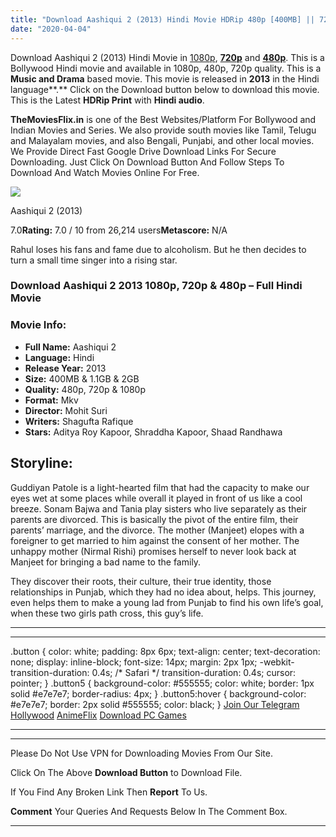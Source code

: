 ```yaml
---
title: "Download Aashiqui 2 (2013) Hindi Movie HDRip 480p [400MB] || 720p [1.1GB] || 1080p [2GB]"
date: "2020-04-04"
---
```


Download Aashiqui 2 (2013) Hindi Movie in [1080p](https://1moviesflix.com/1080p-movies/), [**720p**](https://1moviesflix.com/720p-movies/) and **[480p](https://1moviesflix.com/480p-movies/)**. This is a Bollywood Hindi movie and available in 1080p, 480p, 720p quality. This is a **Music and Drama** based movie. This movie is released in **2013** in the Hindi language**.** Click on the Download button below to download this movie. This is the Latest **HDRip Print** with **Hindi audio**.

**TheMoviesFlix.in** is one of the Best Websites/Platform For Bollywood and Indian Movies and Series. We also provide south movies like Tamil, Telugu and Malayalam movies, and also Bengali, Punjabi, and other local movies. We Provide Direct Fast Google Drive Download Links For Secure Downloading. Just Click On Download Button And Follow Steps To Download And Watch Movies Online For Free.

[![](https://m.media-amazon.com/images/M/MV5BMjEzNzczNTg2M15BMl5BanBnXkFtZTcwMjUxNjk0OQ@@._V1_SX300.jpg)](https://www.imdb.com/title/tt2203308/ "Aashiqui 2")

Aashiqui 2 (2013)

7.0**Rating:** 7.0 / 10 from 26,214 users**Metascore:** N/A

Rahul loses his fans and fame due to alcoholism. But he then decides to turn a small time singer into a rising star.

### Download Aashiqui 2 2013 1080p, 720p & 480p – Full Hindi Movie

### Movie Info:

- **Full Name:** Aashiqui 2
- **Language:** Hindi
- **Release Year:** 2013
- **Size:** 400MB & 1.1GB & 2GB
- **Quality:** 480p, 720p & 1080p
- **Format:** Mkv
- **Director:** Mohit Suri
- **Writers:** Shagufta Rafique
- **Stars:** Aditya Roy Kapoor, Shraddha Kapoor, Shaad Randhawa

## Storyline:

Guddiyan Patole is a light-hearted film that had the capacity to make our eyes wet at some places while overall it played in front of us like a cool breeze. Sonam Bajwa and Tania play sisters who live separately as their parents are divorced. This is basically the pivot of the entire film, their parents’ marriage, and the divorce. The mother (Manjeet) elopes with a foreigner to get married to him against the consent of her mother. The unhappy mother (Nirmal Rishi) promises herself to never look back at Manjeet for bringing a bad name to the family.

They discover their roots, their culture, their true identity, those relationships in Punjab, which they had no idea about, helps. This journey, even helps them to make a young lad from Punjab to find his own life’s goal, when these two girls path cross, this guy’s life.

* * *

* * *

.button { color: white; padding: 8px 6px; text-align: center; text-decoration: none; display: inline-block; font-size: 14px; margin: 2px 1px; -webkit-transition-duration: 0.4s; /\* Safari \*/ transition-duration: 0.4s; cursor: pointer; } .button5 { background-color: #555555; color: white; border: 1px solid #e7e7e7; border-radius: 4px; } .button5:hover { background-color: #e7e7e7; border: 2px solid #555555; color: black; } [Join Our Telegram](http://gdrivepro.xyz/join.php) [Hollywood](https://moviesverse.com/) [AnimeFlix](https://animeflix.in/) [Download PC Games](https://gamesflix.net/)  

* * *

* * *

  

Please Do Not Use VPN for Downloading Movies From Our Site.

Click On The Above **Download Button** to Download File.

If You Find Any Broken Link Then **Report** To Us.

**Comment** Your Queries And Requests Below In The Comment Box.

* * *

